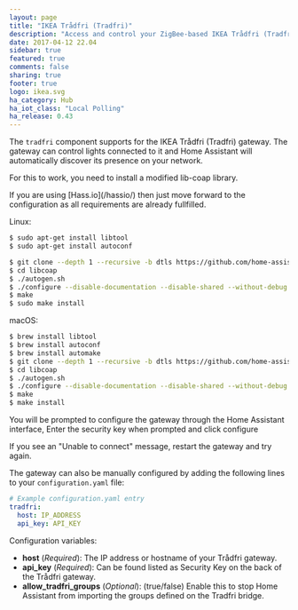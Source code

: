 ```yaml
---
layout: page
title: "IKEA Trådfri (Tradfri)"
description: "Access and control your ZigBee-based IKEA Trådfri (Tradfri) devices."
date: 2017-04-12 22.04
sidebar: true
featured: true
comments: false
sharing: true
footer: true
logo: ikea.svg
ha_category: Hub
ha_iot_class: "Local Polling"
ha_release: 0.43
---
```


The `tradfri` component supports for the IKEA Trådfri (Tradfri) gateway. The gateway can control lights connected to it and Home Assistant will automatically discover its presence on your network. 

For this to work, you need to install a modified lib-coap library.

<p class='note'>
If you are using [Hass.io](/hassio/) then just move forward to the configuration as all requirements are already fullfilled.
</p>

Linux:

```bash
$ sudo apt-get install libtool
$ sudo apt-get install autoconf

$ git clone --depth 1 --recursive -b dtls https://github.com/home-assistant/libcoap.git
$ cd libcoap
$ ./autogen.sh
$ ./configure --disable-documentation --disable-shared --without-debug CFLAGS="-D COAP_DEBUG_FD=stderr"
$ make
$ sudo make install
```

macOS:

```bash
$ brew install libtool
$ brew install autoconf
$ brew install automake
$ git clone --depth 1 --recursive -b dtls https://github.com/home-assistant/libcoap.git
$ cd libcoap
$ ./autogen.sh
$ ./configure --disable-documentation --disable-shared --without-debug CFLAGS="-D COAP_DEBUG_FD=stderr"
$ make
$ make install
```
You will be prompted to configure the gateway through the Home Assistant interface, Enter the security key when prompted and click configure

<p class='note'>
If you see an "Unable to connect" message, restart the gateway and try again.
</p>

The gateway can also be manually configured by adding the following lines to your `configuration.yaml` file:

```yaml
# Example configuration.yaml entry
tradfri:
  host: IP_ADDRESS
  api_key: API_KEY
```

Configuration variables:

 - **host** (*Required*): The IP address or hostname of your Trådfri gateway.
 - **api_key** (*Required*): Can be found listed as Security Key on the back of the Trådfri gateway.
 - **allow_tradfri_groups** (*Optional*): (true/false) Enable this to stop Home Assistant from importing the groups defined on the Tradfri bridge.
